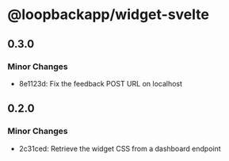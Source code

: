 # @loopbackapp/widget-svelte

## 0.3.0

### Minor Changes

- 8e1123d: Fix the feedback POST URL on localhost

## 0.2.0

### Minor Changes

- 2c31ced: Retrieve the widget CSS from a dashboard endpoint
